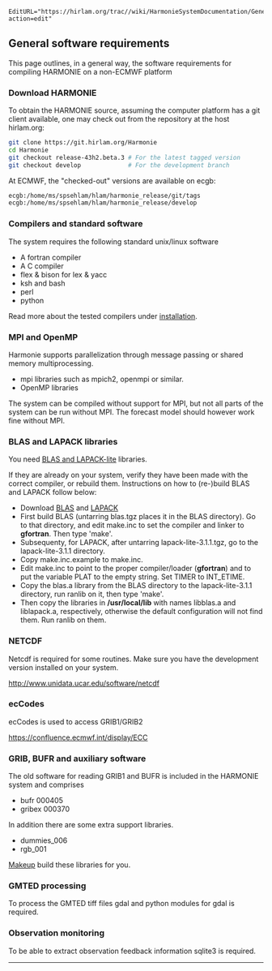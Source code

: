 ```@meta
EditURL="https://hirlam.org/trac//wiki/HarmonieSystemDocumentation/General?action=edit"
```


## General software requirements

This page outlines, in a general way, the software requirements for compiling HARMONIE on a non-ECMWF platform
### Download HARMONIE

To obtain the HARMONIE source, assuming the computer platform has a git client available, one may check out from the repository at the host hirlam.org:
```bash
git clone https://git.hirlam.org/Harmonie
cd Harmonie
git checkout release-43h2.beta.3 # For the latest tagged version
git checkout develop             # For the development branch
```

At ECMWF, the "checked-out" versions are available on ecgb:
```bash
ecgb:/home/ms/spsehlam/hlam/harmonie_release/git/tags
ecgb:/home/ms/spsehlam/hlam/harmonie_release/develop
```

### Compilers and standard software

The system requires the following standard unix/linux software 

 * A fortran compiler
 * A C compiler
 * flex & bison for lex & yacc
 * ksh and bash
 * perl
 * python

Read more about the tested compilers under [installation](../HarmonieSystemDocumentation/Installation.md).

### MPI and OpenMP

Harmonie supports parallelization through message passing or shared memory multiprocessing. 

 * mpi libraries such as mpich2, openmpi or similar.
 * OpenMP libraries

The system can be compiled without support for MPI, but not all parts of the system can be run without MPI. The forecast model should however work fine without MPI.

### BLAS and LAPACK libraries

You need [BLAS and LAPACK-lite](http://netlib.org/) libraries.

If they are already on your system, verify they have been made with the correct compiler, or rebuild them. Instructions on how to (re-)build BLAS and LAPACK follow below:
 * Download [BLAS](http://www.netlib.org/blas/index.html) and [LAPACK](http://www.netlib.org/lapack/index.html)
 * First build BLAS (untarring blas.tgz places it in the BLAS directory). Go to that directory, and edit make.inc to set the compiler and linker to **gfortran**. Then type 'make'.
 * Subsequenty, for LAPACK, after untarring lapack-lite-3.1.1.tgz, go to the lapack-lite-3.1.1 directory.
 * Copy make.inc.example to make.inc.
 * Edit make.inc to point to the proper compiler/loader (**gfortran**) and to put the variable PLAT to the empty string. Set TIMER to INT_ETIME.
 * Copy the blas.a library from the BLAS directory to the lapack-lite-3.1.1 directory, run ranlib on it, then type 'make'.
 * Then copy the libraries in **/usr/local/lib** with names libblas.a and liblapack.a, respectively, otherwise the default configuration will not find them. Run ranlib on them.

### NETCDF

 Netcdf is required for some routines. Make sure you have the development version installed on your system.

 http://www.unidata.ucar.edu/software/netcdf

### ecCodes

 ecCodes is used to access GRIB1/GRIB2

 https://confluence.ecmwf.int/display/ECC 

### GRIB, BUFR and auxiliary software

The old software for reading GRIB1 and BUFR is included in the HARMONIE system and comprises

 * bufr 000405
 * gribex 000370

In addition there are some extra support libraries.

 * dummies_006
 * rgb_001

[Makeup](../HarmonieSystemDocumentation/Build_with_makeup.md) build these libraries for you. 

### GMTED processing

 To process the GMTED tiff files gdal and python modules for gdal is required.

### Observation monitoring

 To be able to extract observation feedback information sqlite3 is required.


----


